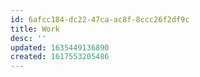 ```yaml
---
id: 6afcc184-dc22-47ca-ac8f-8ccc26f2df9c
title: Work
desc: ''
updated: 1635449136890
created: 1617553205486
---
```


